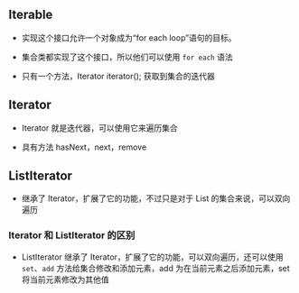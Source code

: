## Iterable

- 实现这个接口允许一个对象成为“for each loop”语句的目标。

- 集合类都实现了这个接口，所以他们可以使用 `for each` 语法

- 只有一个方法，Iterator<T> iterator(); 获取到集合的迭代器

## Iterator

- Iterator 就是迭代器，可以使用它来遍历集合

- 具有方法 hasNext，next，remove

## ListIterator

- 继承了 Iterator，扩展了它的功能，不过只是对于 List 的集合来说，可以双向遍历

### Iterator 和 ListIterator 的区别

- ListIterator 继承了 Iterator，扩展了它的功能，可以双向遍历，还可以使用 `set`、`add` 方法给集合修改和添加元素，add 为在当前元素之后添加元素，set 将当前元素修改为其他值